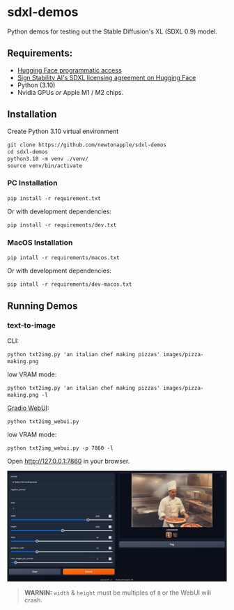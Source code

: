 # sdxl-demos

Python demos for testing out the Stable Diffusion's XL (SDXL 0.9) model.

## Requirements:

- [Hugging Face programmatic access](https://huggingface.co/welcome)
- [Sign Stability AI's SDXL licensing agreement on Hugging Face](https://huggingface.co/stabilityai/stable-diffusion-xl-base-0.9)
- Python (3.10)
- Nvidia GPUs _or_ Apple M1 / M2 chips.

## Installation

Create Python 3.10 virtual environment

```
git clone https://github.com/newtonapple/sdxl-demos
cd sdxl-demos
python3.10 -m venv ./venv/
source venv/bin/activate
```

### PC Installation

```
pip install -r requirement.txt
```

Or with development dependencies:

```
pip install -r requirements/dev.txt
```

### MacOS Installation

```
pip intall -r requirements/macos.txt
```

Or with development dependencies:

```
pip intall -r requirements/dev-macos.txt
```

## Running Demos

### text-to-image

CLI:

```
python txt2img.py 'an italian chef making pizzas' images/pizza-making.png
```

low VRAM mode:

```
python txt2img.py 'an italian chef making pizzas' images/pizza-making.png -l
```

[Gradio WebUI](https://www.gradio.app/):

```
python txt2img_webui.py
```

low VRAM mode:

```
python txt2img_webui.py -p 7860 -l
```

Open http://127.0.0.1:7860 in your browser.

![txt2img_webui screenshot](./screenshots/txt2img-webui-screenshot.jpg)

> **WARNIN:** `width` & `height` must be multiples of `8` or the WebUI will
> crash.

